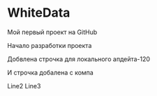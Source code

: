 ﻿# WhiteData
Мой первый проект на GitHub

 Начало разработки проекта

Добвлена строчка для локального апдейта-120

И строчка добалена с компа


Line2
	Line3
